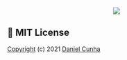 <h1 align="center">
<img src="https://www.notion.so/image/https%3A%2F%2Fs3-us-west-2.amazonaws.com%2Fsecure.notion-static.com%2Fb6b58fb0-1ef0-4ff0-86f8-e7b7cc381096%2FLogotipo.png?table=block&id=1f5a2e82-6e3b-447d-b41d-39b261eba9c3&width=360&userId=&cache=v2">
</h1>

## 📰 MIT License

[Copyright](https://www.copyright.com/) (c) 2021 [Daniel Cunha](https://www.linkedin.com/in/danielcunhac/)
